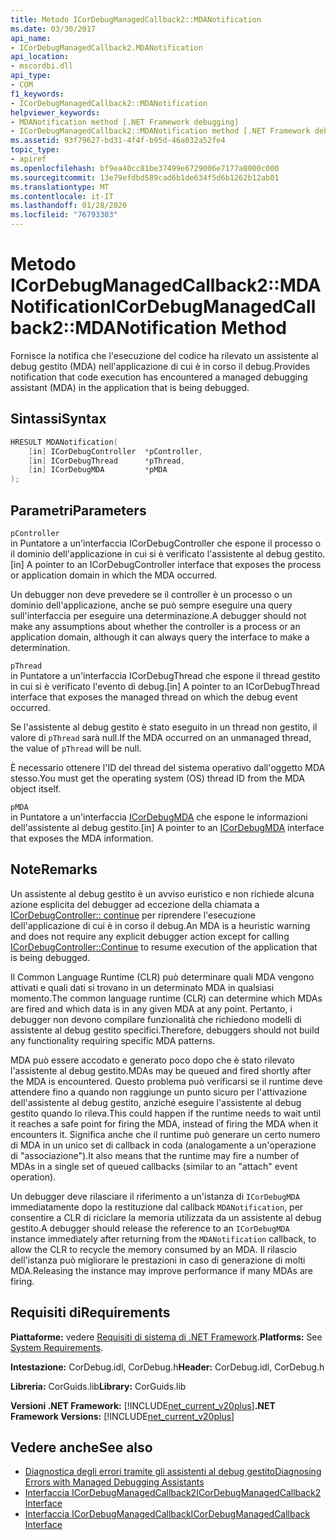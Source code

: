 ```yaml
---
title: Metodo ICorDebugManagedCallback2::MDANotification
ms.date: 03/30/2017
api_name:
- ICorDebugManagedCallback2.MDANotification
api_location:
- mscordbi.dll
api_type:
- COM
f1_keywords:
- ICorDebugManagedCallback2::MDANotification
helpviewer_keywords:
- MDANotification method [.NET Framework debugging]
- ICorDebugManagedCallback2::MDANotification method [.NET Framework debugging]
ms.assetid: 93f79627-bd31-4f4f-b95d-46a032a52fe4
topic_type:
- apiref
ms.openlocfilehash: bf9ea40cc81be37499e6729006e7177a8000c000
ms.sourcegitcommit: 13e79efdbd589cad6b1de634f5d6b1262b12ab01
ms.translationtype: MT
ms.contentlocale: it-IT
ms.lasthandoff: 01/28/2020
ms.locfileid: "76793303"
---
```

# <a name="icordebugmanagedcallback2mdanotification-method"></a><span data-ttu-id="18ffb-102">Metodo ICorDebugManagedCallback2::MDANotification</span><span class="sxs-lookup"><span data-stu-id="18ffb-102">ICorDebugManagedCallback2::MDANotification Method</span></span>
<span data-ttu-id="18ffb-103">Fornisce la notifica che l'esecuzione del codice ha rilevato un assistente al debug gestito (MDA) nell'applicazione di cui è in corso il debug.</span><span class="sxs-lookup"><span data-stu-id="18ffb-103">Provides notification that code execution has encountered a managed debugging assistant (MDA) in the application that is being debugged.</span></span>  
  
## <a name="syntax"></a><span data-ttu-id="18ffb-104">Sintassi</span><span class="sxs-lookup"><span data-stu-id="18ffb-104">Syntax</span></span>  
  
```cpp  
HRESULT MDANotification(  
    [in] ICorDebugController  *pController,  
    [in] ICorDebugThread      *pThread,  
    [in] ICorDebugMDA         *pMDA  
);  
```  
  
## <a name="parameters"></a><span data-ttu-id="18ffb-105">Parametri</span><span class="sxs-lookup"><span data-stu-id="18ffb-105">Parameters</span></span>  
 `pController`  
 <span data-ttu-id="18ffb-106">in Puntatore a un'interfaccia ICorDebugController che espone il processo o il dominio dell'applicazione in cui si è verificato l'assistente al debug gestito.</span><span class="sxs-lookup"><span data-stu-id="18ffb-106">[in] A pointer to an ICorDebugController interface that exposes the process or application domain in which the MDA occurred.</span></span>  
  
 <span data-ttu-id="18ffb-107">Un debugger non deve prevedere se il controller è un processo o un dominio dell'applicazione, anche se può sempre eseguire una query sull'interfaccia per eseguire una determinazione.</span><span class="sxs-lookup"><span data-stu-id="18ffb-107">A debugger should not make any assumptions about whether the controller is a process or an application domain, although it can always query the interface to make a determination.</span></span>  
  
 `pThread`  
 <span data-ttu-id="18ffb-108">in Puntatore a un'interfaccia ICorDebugThread che espone il thread gestito in cui si è verificato l'evento di debug.</span><span class="sxs-lookup"><span data-stu-id="18ffb-108">[in] A pointer to an ICorDebugThread interface that exposes the managed thread on which the debug event occurred.</span></span>  
  
 <span data-ttu-id="18ffb-109">Se l'assistente al debug gestito è stato eseguito in un thread non gestito, il valore di `pThread` sarà null.</span><span class="sxs-lookup"><span data-stu-id="18ffb-109">If the MDA occurred on an unmanaged thread, the value of `pThread` will be null.</span></span>  
  
 <span data-ttu-id="18ffb-110">È necessario ottenere l'ID del thread del sistema operativo dall'oggetto MDA stesso.</span><span class="sxs-lookup"><span data-stu-id="18ffb-110">You must get the operating system (OS) thread ID from the MDA object itself.</span></span>  
  
 `pMDA`  
 <span data-ttu-id="18ffb-111">in Puntatore a un'interfaccia [ICorDebugMDA](icordebugmda-interface.md) che espone le informazioni dell'assistente al debug gestito.</span><span class="sxs-lookup"><span data-stu-id="18ffb-111">[in] A pointer to an [ICorDebugMDA](icordebugmda-interface.md) interface that exposes the MDA information.</span></span>  
  
## <a name="remarks"></a><span data-ttu-id="18ffb-112">Note</span><span class="sxs-lookup"><span data-stu-id="18ffb-112">Remarks</span></span>  
 <span data-ttu-id="18ffb-113">Un assistente al debug gestito è un avviso euristico e non richiede alcuna azione esplicita del debugger ad eccezione della chiamata a [ICorDebugController:: continue](icordebugcontroller-continue-method.md) per riprendere l'esecuzione dell'applicazione di cui è in corso il debug.</span><span class="sxs-lookup"><span data-stu-id="18ffb-113">An MDA is a heuristic warning and does not require any explicit debugger action except for calling [ICorDebugController::Continue](icordebugcontroller-continue-method.md) to resume execution of the application that is being debugged.</span></span>  
  
 <span data-ttu-id="18ffb-114">Il Common Language Runtime (CLR) può determinare quali MDA vengono attivati e quali dati si trovano in un determinato MDA in qualsiasi momento.</span><span class="sxs-lookup"><span data-stu-id="18ffb-114">The common language runtime (CLR) can determine which MDAs are fired and which data is in any given MDA at any point.</span></span> <span data-ttu-id="18ffb-115">Pertanto, i debugger non devono compilare funzionalità che richiedono modelli di assistente al debug gestito specifici.</span><span class="sxs-lookup"><span data-stu-id="18ffb-115">Therefore, debuggers should not build any functionality requiring specific MDA patterns.</span></span>  
  
 <span data-ttu-id="18ffb-116">MDA può essere accodato e generato poco dopo che è stato rilevato l'assistente al debug gestito.</span><span class="sxs-lookup"><span data-stu-id="18ffb-116">MDAs may be queued and fired shortly after the MDA is encountered.</span></span> <span data-ttu-id="18ffb-117">Questo problema può verificarsi se il runtime deve attendere fino a quando non raggiunge un punto sicuro per l'attivazione dell'assistente al debug gestito, anziché eseguire l'assistente al debug gestito quando lo rileva.</span><span class="sxs-lookup"><span data-stu-id="18ffb-117">This could happen if the runtime needs to wait until it reaches a safe point for firing the MDA, instead of firing the MDA when it encounters it.</span></span> <span data-ttu-id="18ffb-118">Significa anche che il runtime può generare un certo numero di MDA in un unico set di callback in coda (analogamente a un'operazione di "associazione").</span><span class="sxs-lookup"><span data-stu-id="18ffb-118">It also means that the runtime may fire a number of MDAs in a single set of queued callbacks (similar to an "attach" event operation).</span></span>  
  
 <span data-ttu-id="18ffb-119">Un debugger deve rilasciare il riferimento a un'istanza di `ICorDebugMDA` immediatamente dopo la restituzione dal callback `MDANotification`, per consentire a CLR di riciclare la memoria utilizzata da un assistente al debug gestito.</span><span class="sxs-lookup"><span data-stu-id="18ffb-119">A debugger should release the reference to an `ICorDebugMDA` instance immediately after returning from the `MDANotification` callback, to allow the CLR to recycle the memory consumed by an MDA.</span></span> <span data-ttu-id="18ffb-120">Il rilascio dell'istanza può migliorare le prestazioni in caso di generazione di molti MDA.</span><span class="sxs-lookup"><span data-stu-id="18ffb-120">Releasing the instance may improve performance if many MDAs are firing.</span></span>  
  
## <a name="requirements"></a><span data-ttu-id="18ffb-121">Requisiti di</span><span class="sxs-lookup"><span data-stu-id="18ffb-121">Requirements</span></span>  
 <span data-ttu-id="18ffb-122">**Piattaforme:** vedere [Requisiti di sistema di .NET Framework](../../../../docs/framework/get-started/system-requirements.md).</span><span class="sxs-lookup"><span data-stu-id="18ffb-122">**Platforms:** See [System Requirements](../../../../docs/framework/get-started/system-requirements.md).</span></span>  
  
 <span data-ttu-id="18ffb-123">**Intestazione:** CorDebug.idl, CorDebug.h</span><span class="sxs-lookup"><span data-stu-id="18ffb-123">**Header:** CorDebug.idl, CorDebug.h</span></span>  
  
 <span data-ttu-id="18ffb-124">**Libreria:** CorGuids.lib</span><span class="sxs-lookup"><span data-stu-id="18ffb-124">**Library:** CorGuids.lib</span></span>  
  
 <span data-ttu-id="18ffb-125">**Versioni .NET Framework:** [!INCLUDE[net_current_v20plus](../../../../includes/net-current-v20plus-md.md)]</span><span class="sxs-lookup"><span data-stu-id="18ffb-125">**.NET Framework Versions:** [!INCLUDE[net_current_v20plus](../../../../includes/net-current-v20plus-md.md)]</span></span>  
  
## <a name="see-also"></a><span data-ttu-id="18ffb-126">Vedere anche</span><span class="sxs-lookup"><span data-stu-id="18ffb-126">See also</span></span>

- [<span data-ttu-id="18ffb-127">Diagnostica degli errori tramite gli assistenti al debug gestito</span><span class="sxs-lookup"><span data-stu-id="18ffb-127">Diagnosing Errors with Managed Debugging Assistants</span></span>](../../../../docs/framework/debug-trace-profile/diagnosing-errors-with-managed-debugging-assistants.md)
- [<span data-ttu-id="18ffb-128">Interfaccia ICorDebugManagedCallback2</span><span class="sxs-lookup"><span data-stu-id="18ffb-128">ICorDebugManagedCallback2 Interface</span></span>](icordebugmanagedcallback2-interface.md)
- [<span data-ttu-id="18ffb-129">Interfaccia ICorDebugManagedCallback</span><span class="sxs-lookup"><span data-stu-id="18ffb-129">ICorDebugManagedCallback Interface</span></span>](icordebugmanagedcallback-interface.md)
